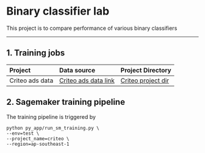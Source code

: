 # Binary classifier lab

This project is to compare performance of various binary classifiers

---

## 1. Training jobs

|Project|Data source|Project Directory|
|:---|:---|:---|
|Criteo ads data|[Criteo ads data link]|[Criteo project dir]|

[Criteo ads data link]: http://labs.criteo.com/2014/02/kaggle-display-advertising-challenge-dataset/
[Criteo project dir]: py_app/criteo_ads_data

## 2. Sagemaker training pipeline

The training pipeline is triggered by
```shell script
python py_app/run_sm_training.py \
--env=test \
--project_name=criteo \
--region=ap-southeast-1
```